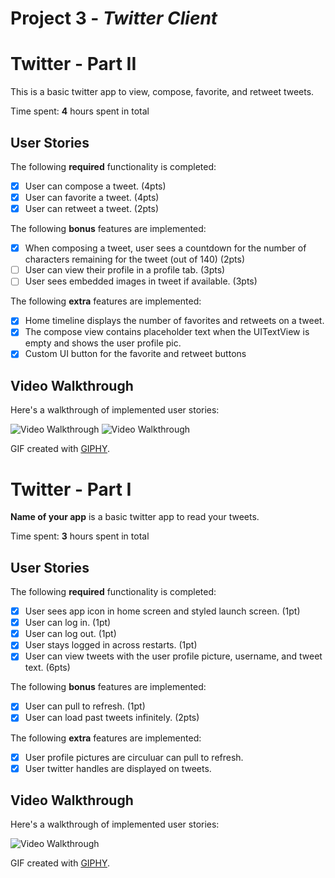 # Project 3 - *Twitter Client*

# Twitter - Part II

This is a basic twitter app to view, compose, favorite, and retweet tweets.

Time spent: **4** hours spent in total

## User Stories

The following **required** functionality is completed:

- [x] User can compose a tweet. (4pts)
- [x] User can favorite a tweet. (4pts)
- [x] User can retweet a tweet. (2pts)

The following **bonus** features are implemented:

- [x] When composing a tweet, user sees a countdown for the number of characters remaining for the tweet (out of 140) (2pts)
- [ ] User can view their profile in a profile tab. (3pts)
- [ ] User sees embedded images in tweet if available. (3pts)

The following **extra** features are implemented:

- [x] Home timeline displays the number of favorites and retweets on a tweet.
- [x] The compose view contains placeholder text when the UITextView is empty and shows the user profile pic.
- [x] Custom UI button for the favorite and retweet buttons

## Video Walkthrough

Here's a walkthrough of implemented user stories:

<img src='https://media.giphy.com/media/1qcgq6RJhIwhLEmT3b/giphy.gif' title='Posting tweet' width='' alt='Video Walkthrough' />    <img src='https://media.giphy.com/media/1clOfkl5NE3RRWxNYO/giphy.gif' title='Timeline' width='' alt='Video Walkthrough' />

GIF created with [GIPHY](http://www.giphy.com).

# Twitter - Part I

**Name of your app** is a basic twitter app to read your tweets.

Time spent: **3** hours spent in total

## User Stories

The following **required** functionality is completed:

- [x] User sees app icon in home screen and styled launch screen. (1pt)
- [x] User can log in. (1pt)
- [x] User can log out. (1pt)
- [x] User stays logged in across restarts. (1pt)
- [x] User can view tweets with the user profile picture, username, and tweet text. (6pts)

The following **bonus** features are implemented:

- [x] User can pull to refresh. (1pt)
- [x] User can load past tweets infinitely. (2pts)

The following **extra** features are implemented:
- [x] User profile pictures are circuluar can pull to refresh.
- [x] User twitter handles are displayed on tweets.

## Video Walkthrough

Here's a walkthrough of implemented user stories:

<img src='https://media.giphy.com/media/6utFEzdvLy3c1BfmSJ/giphy.gif' title='Video Walkthrough' width='' alt='Video Walkthrough' />

GIF created with [GIPHY](http://www.giphy.com).

